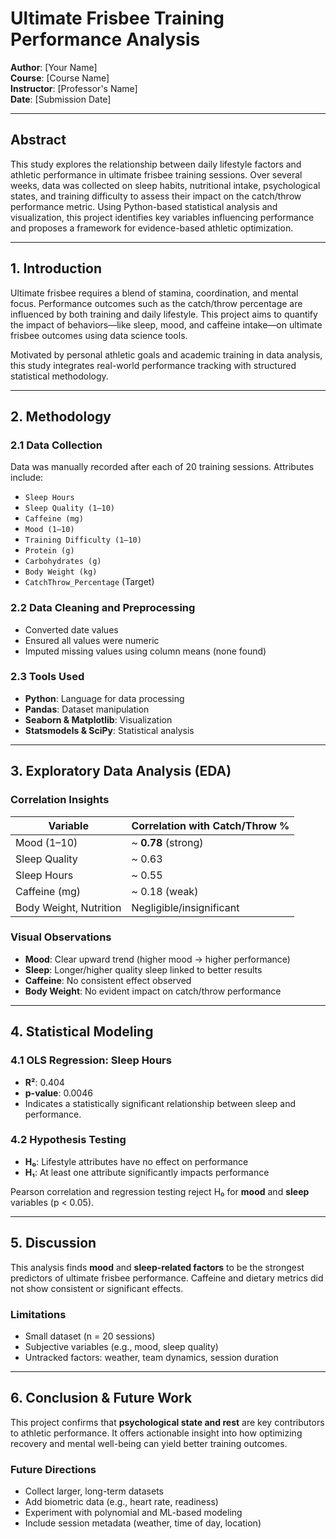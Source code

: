 # Ultimate Frisbee Training Performance Analysis

**Author**: [Your Name]  
**Course**: [Course Name]  
**Instructor**: [Professor's Name]  
**Date**: [Submission Date]

---

## Abstract

This study explores the relationship between daily lifestyle factors and athletic performance in ultimate frisbee training sessions. Over several weeks, data was collected on sleep habits, nutritional intake, psychological states, and training difficulty to assess their impact on the catch/throw performance metric. Using Python-based statistical analysis and visualization, this project identifies key variables influencing performance and proposes a framework for evidence-based athletic optimization.

---

## 1. Introduction

Ultimate frisbee requires a blend of stamina, coordination, and mental focus. Performance outcomes such as the catch/throw percentage are influenced by both training and daily lifestyle. This project aims to quantify the impact of behaviors—like sleep, mood, and caffeine intake—on ultimate frisbee outcomes using data science tools.

Motivated by personal athletic goals and academic training in data analysis, this study integrates real-world performance tracking with structured statistical methodology.

---

## 2. Methodology

### 2.1 Data Collection

Data was manually recorded after each of 20 training sessions. Attributes include:

- `Sleep Hours`  
- `Sleep Quality (1–10)`  
- `Caffeine (mg)`  
- `Mood (1–10)`  
- `Training Difficulty (1–10)`  
- `Protein (g)`  
- `Carbohydrates (g)`  
- `Body Weight (kg)`  
- `CatchThrow_Percentage` (Target)

### 2.2 Data Cleaning and Preprocessing

- Converted date values
- Ensured all values were numeric
- Imputed missing values using column means (none found)

### 2.3 Tools Used

- **Python**: Language for data processing  
- **Pandas**: Dataset manipulation  
- **Seaborn & Matplotlib**: Visualization  
- **Statsmodels & SciPy**: Statistical analysis

---

## 3. Exploratory Data Analysis (EDA)

### Correlation Insights

| Variable              | Correlation with Catch/Throw % |
|-----------------------|-------------------------------|
| Mood (1–10)           | ~ **0.78** (strong)           |
| Sleep Quality         | ~ 0.63                        |
| Sleep Hours           | ~ 0.55                        |
| Caffeine (mg)         | ~ 0.18 (weak)                 |
| Body Weight, Nutrition| Negligible/insignificant      |

### Visual Observations

- **Mood**: Clear upward trend (higher mood → higher performance)
- **Sleep**: Longer/higher quality sleep linked to better results
- **Caffeine**: No consistent effect observed
- **Body Weight**: No evident impact on catch/throw performance

---

## 4. Statistical Modeling

### 4.1 OLS Regression: Sleep Hours

- **R²**: 0.404  
- **p-value**: 0.0046  
- Indicates a statistically significant relationship between sleep and performance.

### 4.2 Hypothesis Testing

- **H₀**: Lifestyle attributes have no effect on performance  
- **H₁**: At least one attribute significantly impacts performance  

Pearson correlation and regression testing reject H₀ for **mood** and **sleep** variables (p < 0.05).

---

## 5. Discussion

This analysis finds **mood** and **sleep-related factors** to be the strongest predictors of ultimate frisbee performance. Caffeine and dietary metrics did not show consistent or significant effects.

### Limitations

- Small dataset (n = 20 sessions)
- Subjective variables (e.g., mood, sleep quality)
- Untracked factors: weather, team dynamics, session duration

---

## 6. Conclusion & Future Work

This project confirms that **psychological state and rest** are key contributors to athletic performance. It offers actionable insight into how optimizing recovery and mental well-being can yield better training outcomes.

### Future Directions

- Collect larger, long-term datasets  
- Add biometric data (e.g., heart rate, readiness)  
- Experiment with polynomial and ML-based modeling  
- Include session metadata (weather, time of day, location)

